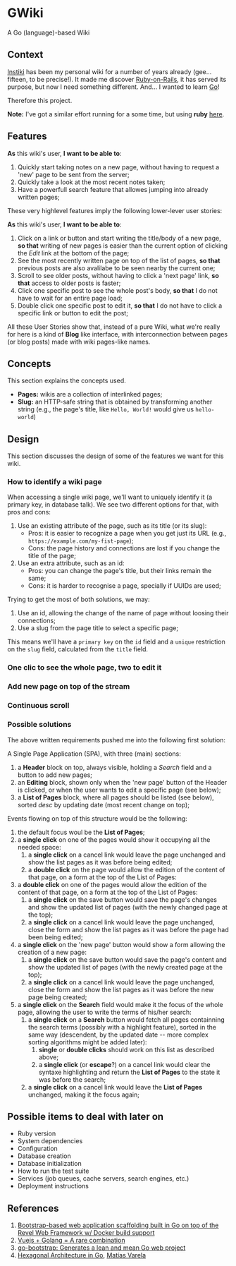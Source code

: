 # GWiki
A Go (language)-based Wiki

## Context
[Instiki](https://golem.ph.utexas.edu/wiki/instiki/show/HomePage) has been my personal wiki for a number of years already (gee... fifteen, to be precise!). It made me discover [Ruby-on-Rails](https://rubyonrails.org), it has served its purpose, but now I need something different. And... I wanted to learn [Go](https://go.dev)!

Therefore this project.

**Note:** I've got a similar effort running for a some time, but using **ruby** [here](https://github.com/jbonnet/yarwiki).

## Features
**As** this wiki's user, **I want to be able to**:

1. Quickly start taking notes on a new page, without having to request a 'new' page to be sent from the server;
2. Quickly take a look at the most recent notes taken;
3. Have a powerfull search feature that allowes jumping into already written pages;

These very highlevel features imply the following lower-lever user stories:

**As** this wiki's user, **I want to be able to**:
1. Click on a link or button and start writing the title/body of a new page, **so that** writing of new pages is easier than the current option of clicking the *Edit* link at the bottom of the page;
2. See the most recently written page on top of the list of pages, **so that** previous posts are also avalilabe to be seen nearby the current one;
3. Scroll to see older posts, without having to click a 'next page' link, **so that** access to older posts is faster;
4. Click one specific post to see the whole post's body, **so that** I do not have to wait for an entire page load;
5. Double click one specific post to edit it, **so that** I do not have to click a specific link or button to edit the post;

All these User Stories show that, instead of a pure Wiki, what we're really for here is a kind of **Blog** like interface, with interconnection between pages (or blog posts) made with wiki pages-like names.


## Concepts
This section explains the concepts used.

* **Pages:** wikis are a collection of interlinked pages;
* **Slug:** an HTTP-safe string that is obtained by transforming another string (e.g., the page's title, like `Hello, World!` would give us `hello-world`)

## Design
This section discusses the design of some of the features we want for this wiki.

### How to identify a wiki page
When accessing a single wiki page, we'll want to uniquely identify it (a primary key, in database talk). We see two different options for that, with pros and cons:

1. Use an existing attribute of the page, such as its title (or its slug):
    * Pros: it is easier to recognize a page when you get just its URL (e.g., `https://example.com/my-fist-page`);
    * Cons: the page history and connections are lost if you change the title of the page;
1. Use an extra attribute, such as an id:
    * Pros: you can change the page's title, but their links remain the same;
    * Cons: it is harder to recognise a page, specially if UUIDs are used;

Trying to get the most of both solutions, we may:

1. Use an id, allowing the change of the name of page without loosing their connections;
2. Use a slug from the page title to select a specific page;

This means we'll have a `primary key` on the `id` field and a `unique` restriction on the `slug` field, calculated from the `title` field.

### One clic to see the whole page, two to edit it
### Add new page on top of the stream
### Continuous scroll
### Possible solutions
The above written requirements pushed me into the following first solution:

A Single Page Application (SPA), with three (main) sections:

1. a **Header** block on top, always visible, holding a *Search* field and a button to add new pages;
2. an **Editing** block, shown only when the 'new page' button of the Header is clicked, or when the user wants to edit a specific page (see below);
3. a **List of Pages** block, where all pages should be listed (see below), sorted *desc* by updating date (most recent change on top);

Events flowing on top of this structure would be the following:

1. the default focus woul be the **List of Pages**;
1. a **single click** on one of the pages would show it occupying all the needed space:
    1. a **single click** on a cancel link would leave the page unchanged and show the list pages as it was before being edited;
    1. a **double click** on the page would allow the edition of the content of that page, on a form at the top of the List of Pages:
1. a **double click** on one of the pages would allow the edition of the content of that page, on a form at the top of the List of Pages:
    1. a **single click** on the save button would save the page's changes and show the updated list of pages (with the newly changed page at the top);
    1. a **single click** on a cancel link would leave the page unchanged, close the form and show the list pages as it was before the page had been being edited;
1. a **single click** on the 'new page' button would show a form allowing the creation of a new page:
    1. a **single click** on the save button would save the page's content and show the updated list of pages (with the newly created page at the top);
    1. a **single click** on a cancel link would leave the page unchanged, close the form and show the list pages as it was before the new page being created;
1. a **single click** on the **Search** field would make it the focus of the whole page, allowing the user to write the terms of his/her search:
    1. a **single click** on a **Search** button would fetch all pages containning the search terms (possibly with a highlight feature), sorted in the same way (descendent, by the updated date -- more complex sorting algorithms might be added later):
        1. **single** or **double clicks** should work on this list as described above;
        1. a **single click** (or **escape**?) on a cancel link would clear the syntaxe highlighting and return the **List of Pages** to the state it was before the search;
    1. a **single click** on a cancel link would leave the **List of Pages** unchanged, making it the focus again;


## Possible items to deal with later on

* Ruby version
* System dependencies
* Configuration
* Database creation
* Database initialization
* How to run the test suite
* Services (job queues, cache servers, search engines, etc.)
* Deployment instructions


## References

1. [Bootstrap-based web application scaffolding built in Go on top of the Revel Web Framework w/ Docker build support](https://github.com/richtr/baseapp)
1. [Vuejs + Golang = A rare combination](https://link.medium.com/onnXssA0I8)
1. [go-bootstrap: Generates a lean and mean Go web project](http://go-bootstrap.io/)
1. [Hexagonal Architecture in Go](https://medium.com/@matiasvarela/hexagonal-architecture-in-go-cfd4e436faa3), [Matías Varela](https://medium.com/@matiasvarela)
